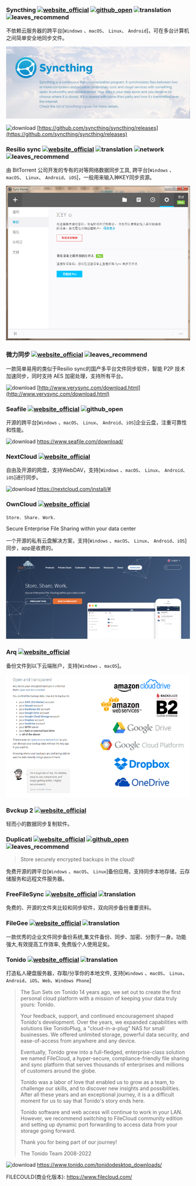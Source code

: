 ### Syncthing [![website_official](https://gitbook07.oss-cn-hangzhou.aliyuncs.com/website_official.svg)](https://syncthing.net/) [![github_open](https://gitbook07.oss-cn-hangzhou.aliyuncs.com/github_open.svg)](https://github.com/syncthing) ![translation](https://gitbook07.oss-cn-hangzhou.aliyuncs.com/translation.svg)  ![leaves_recommend](https://gitbook07.oss-cn-hangzhou.aliyuncs.com/leaves_rec.svg)

不依赖云服务器的跨平台[`Windows` 、`macOS`、 `Linux`、 `Android`]，可在多台计算机之间简单安全地同步文件。

![Syncthing](../../.gitbook/assets/z-study-storage-file-synvthing.png)

![download](https://gitbook07.oss-cn-hangzhou.aliyuncs.com/download.svg) [https://github.com/syncthing/syncthing/releases](https://github.com/syncthing/syncthing/releases)

### Resilio sync [![website_official](https://gitbook07.oss-cn-hangzhou.aliyuncs.com/website_official.svg)](https://www.resilio.com/)  ![translation](https://gitbook07.oss-cn-hangzhou.aliyuncs.com/translation.svg) ![network](https://gitbook07.oss-cn-hangzhou.aliyuncs.com/network.svg)  ![leaves_recommend](https://gitbook07.oss-cn-hangzhou.aliyuncs.com/leaves_rec.svg)

由 BitTorrent 公司开发的专有的对等网络数据同步工具, 跨平台[`Windows` 、`macOS`、 `Linux`、 `Android`、`iOS`]，一般用来输入神KEY同步资源。

![Resilio sync](../../.gitbook/assets/z-study-storage-file-resiliosync.png)

### 微力同步 [![website_official](https://gitbook07.oss-cn-hangzhou.aliyuncs.com/website_official.svg)](http://www.verysync.com/)   ![leaves_recommend](https://gitbook07.oss-cn-hangzhou.aliyuncs.com/leaves_rec.svg)

一款简单易用的类似于Resilio sync的国产多平台文件同步软件，智能 P2P 技术加速同步，同时支持 AES 加密处理，支持所有平台。

![download](https://gitbook07.oss-cn-hangzhou.aliyuncs.com/download.svg) [http://www.verysync.com/download.html](http://www.verysync.com/download.html)

### Seafile [![website_official](https://gitbook07.oss-cn-hangzhou.aliyuncs.com/website_official.svg)](https://www.seafile.com/home/) ![github_open](https://gitbook07.oss-cn-hangzhou.aliyuncs.com/github_open.svg)

开源的跨平台[`Windows` 、`macOS`、 `Linux`、 `Android`、`iOS`]企业云盘，注重可靠性和性能。

![download](https://gitbook07.oss-cn-hangzhou.aliyuncs.com/download.svg) https://www.seafile.com/download/

### NextCloud [![website_official](https://gitbook07.oss-cn-hangzhou.aliyuncs.com/website_official.svg)](https://nextcloud.com/)

自由及开源的网盘，支持WebDAV，支持[`Windows` 、`macOS`、 `Linux`、 `Android`、`iOS`]进行同步。

![download](https://gitbook07.oss-cn-hangzhou.aliyuncs.com/download.svg) https://nextcloud.com/install/#

### OwnCloud [![website_official](https://gitbook07.oss-cn-hangzhou.aliyuncs.com/website_official.svg)](https://owncloud.com/)

`Store. Share. Work.`

Secure Enterprise File Sharing within your data center

一个开源的私有云盘解决方案，支持[`Windows` 、`macOS`、 `Linux`、 `Android`、`iOS`]同步，app是收费的。

![](../../.gitbook/assets/z-study-storage-file-owncloud.png)

### Arq [![website_official](https://gitbook07.oss-cn-hangzhou.aliyuncs.com/website_official.svg)](https://www.arqbackup.com/) 

备份文件到以下云端账户，支持[`Windows` 、`macOS`]。

![](../../.gitbook/assets/z-study-pan-sunc-arq.png)

### Bvckup 2 [![website_official](https://gitbook07.oss-cn-hangzhou.aliyuncs.com/website_official.svg)](https://bvckup2.com/)

轻而小的数据同步复制软件。

### Duplicati [![website_official](https://gitbook07.oss-cn-hangzhou.aliyuncs.com/website_official.svg)](https://www.duplicati.com/) [![github_open](https://gitbook07.oss-cn-hangzhou.aliyuncs.com/github_open.svg)](https://github.com/duplicati/duplicati) ![leaves_recommend](https://gitbook07.oss-cn-hangzhou.aliyuncs.com/leaves_rec.svg)

> Store securely encrypted backups in the cloud!

免费开源的跨平台[`Windows` 、`macOS`、 `Linux`]备份应用，支持同步本地存储，云存储服务和远程文件服务器。

### FreeFileSync [![website_official](https://gitbook07.oss-cn-hangzhou.aliyuncs.com/website_official.svg)](http://www.freefilesync.org/) ![translation](https://gitbook07.oss-cn-hangzhou.aliyuncs.com/translation.svg)

免费的、开源的文件夹比较和同步软件，双向同步备份重要资料。

### FileGee  [![website_official](https://gitbook07.oss-cn-hangzhou.aliyuncs.com/website_official.svg)](http://en.filegee.com/) ![translation](https://gitbook07.oss-cn-hangzhou.aliyuncs.com/translation.svg)
一款优秀的企业文件同步备份系统,集文件备份、同步、加密、分割于一身。功能强大,有效提高工作效率, 免费版个人使用足矣。

### **Tonido**  [![website_official](https://gitbook07.oss-cn-hangzhou.aliyuncs.com/website_official.svg)](https://www.tonido.com/) ![translation](https://gitbook07.oss-cn-hangzhou.aliyuncs.com/translation.svg)

打造私人硬盘服务器，存取/分享你的本地文件, 支持[`Windows` 、`macOS`、 `Linux`、 `Android`、`iOS`、`Web`、`Windows Phone`]

> The Sun Sets on Tonido
> 14 years ago, we set out to create the first personal cloud platform with a mission of keeping your data truly yours: Tonido.
>
> Your feedback, support, and continued encouragement shaped Tonido's development. Over the years, we expanded capabilities with solutions like TonidoPlug, a "cloud-in-a-plug" NAS for small businesses. We offered unlimited storage, powerful data security, and ease-of-access from anywhere and any device.
>
> Eventually, Tonido grew into a full-fledged, enterprise-class solution we named FileCloud, a hyper-secure, compliance-friendly file sharing and sync platform that serves thousands of enterprises and millions of customers around the globe.
>
> Tonido was a labor of love that enabled us to grow as a team, to challenge our skills, and to discover new insights and possibilities. After all these years and an exceptional journey, it is a a difficult moment for us to say that Tonido's story ends here.
>
> Tonido software and web access will continue to work in your LAN. However, we recommend switching to FileCloud community edition and setting up dynamic port forwarding to access data from your storage going forward.
>
> Thank you for being part of our journey!
>
> The Tonido Team
> 2008-2022

![download](https://gitbook07.oss-cn-hangzhou.aliyuncs.com/download.svg) https://www.tonido.com/tonidodesktop_downloads/

FILECOULD(商业化版本): https://www.filecloud.com/


